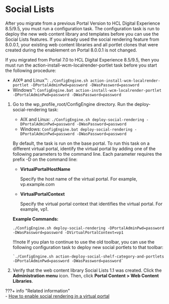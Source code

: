 # Social Lists

After you migrate from a previous Portal Version to HCL Digital Experience 8.5/9.5, you must run a configuration task. The configuration task is run to deploy the new web content library and templates before you can use the Social Lists features. If you already used the social rendering feature from 8.0.0.1, your existing web content libraries and all portlet clones that were created during the enablement on Portal 8.0.0.1 is not changed.

If you migrated from Portal 7.0 to HCL Digital Experience 8.5/9.5, then you must run the action-install-wcm-localrender-portlet task before you start the following procedure:

-   AIX® and Linux™: `./ConfigEngine.sh action-install-wcm-localrender-portlet -DPortalAdminPwd=password -DWasPassword=password`
-   Windows™: `ConfigEngine.bat action-install-wcm-localrender-portlet -DPortalAdminPwd=password -DWasPassword=password`


1.  Go to the wp_profile_root/ConfigEngine directory. Run the deploy-social-rendering task:

    -   AIX and Linux: `./ConfigEngine.sh deploy-social-rendering -DPortalAdminPwd=password -DWasPassword=password`
    -   Windows: `ConfigEngine.bat deploy-social-rendering -DPortalAdminPwd=password -DWasPassword=password`
    
    By default, the task is run on the base portal. To run this task on a different virtual portal, identify the virtual portal by adding one of the following parameters to the command line. Each parameter requires the prefix -D on the command line:

    -   **VirtualPortalHostName**

        Specify the host name of the virtual portal. For example, vp.example.com

    -   **VirtualPortalContext**

        Specify the virtual portal context that identifies the virtual portal. For example, vp1.

    **Example Commands:**

    `./ConfigEngine.sh deploy-social-rendering -DPortalAdminPwd=password -DWasPassword=password -DVirtualPortalContext=vp1`

    !!!note
        If you plan to continue to use the old toolbar, you can use the following configuration task to deploy new social portlets to that toolbar:<br>

        `./ConfigEngine.sh action-deploy-social-shelf-category-and-portlets -DPortalAdminPwd=password -DWasPassword=password`

2.  Verify that the web content library Social Lists 1.1 was created. Click the **Administration menu** icon. Then, click **Portal Content > Web Content Libraries**.



???+ info "Related information"  
    -   [How to enable social rendering in a virtual portal](../../../../../../build_sites/social_rendering/administering_social_list/add_sociallists_to_virtualportal.md)

